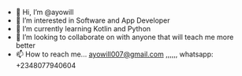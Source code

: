 - 👋 Hi, I’m @ayowill
- 👀 I’m interested in Software and App Developer 
- 🌱 I’m currently learning Kotlin and Python 
- 💞️ I’m looking to collaborate on with anyone that will teach me more better 
- 📫 How to reach me... ayowill007@gmail.com ,,,,,, whatsapp: +2348077940604

<!---
ayowill/ayowill is a ✨ special ✨ repository because its `README.md` (this file) appears on your GitHub profile.
You can click the Preview link to take a look at your changes.
--->
